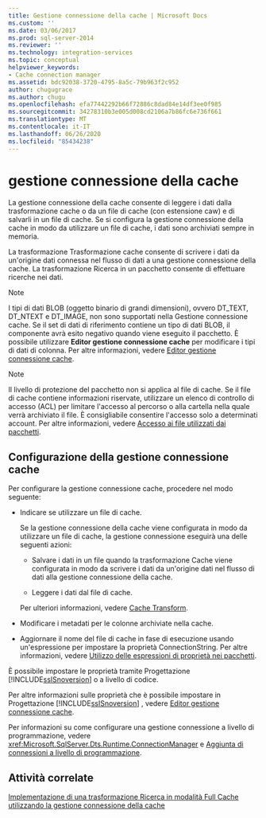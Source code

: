 ```yaml
---
title: Gestione connessione della cache | Microsoft Docs
ms.custom: ''
ms.date: 03/06/2017
ms.prod: sql-server-2014
ms.reviewer: ''
ms.technology: integration-services
ms.topic: conceptual
helpviewer_keywords:
- Cache connection manager
ms.assetid: bdc92038-3720-4795-8a5c-79b963f2c952
author: chugugrace
ms.author: chugu
ms.openlocfilehash: efa77442292b66f72886c8dad84e14df3ee0f985
ms.sourcegitcommit: 34278310b3e005d008cd2106a7b86fc6e736f661
ms.translationtype: MT
ms.contentlocale: it-IT
ms.lasthandoff: 06/26/2020
ms.locfileid: "85434238"
---
```

# <a name="cache-connection-manager"></a>gestione connessione della cache
  La gestione connessione della cache consente di leggere i dati dalla trasformazione cache o da un file di cache (con estensione caw) e di salvarli in un file di cache. Se si configura la gestione connessione della cache in modo da utilizzare un file di cache, i dati sono archiviati sempre in memoria.  
  
 La trasformazione Trasformazione cache consente di scrivere i dati da un'origine dati connessa nel flusso di dati a una gestione connessione della cache. La trasformazione Ricerca in un pacchetto consente di effettuare ricerche nei dati.  
  
> [!NOTE]  
>  I tipi di dati BLOB (oggetto binario di grandi dimensioni), ovvero DT_TEXT, DT_NTEXT e DT_IMAGE, non sono supportati nella Gestione connessione cache. Se il set di dati di riferimento contiene un tipo di dati BLOB, il componente avrà esito negativo quando viene eseguito il pacchetto. È possibile utilizzare **Editor gestione connessione cache** per modificare i tipi di dati di colonna. Per altre informazioni, vedere [Editor gestione connessione cache](../cache-connection-manager-editor.md).  
  
> [!NOTE]  
>  Il livello di protezione del pacchetto non si applica al file di cache. Se il file di cache contiene informazioni riservate, utilizzare un elenco di controllo di accesso (ACL) per limitare l'accesso al percorso o alla cartella nella quale verrà archiviato il file. È consigliabile consentire l'accesso solo a determinati account. Per altre informazioni, vedere [Accesso ai file utilizzati dai pacchetti](../access-to-files-used-by-packages.md).  
  
## <a name="configuration-of-the-cache-connection-manager"></a>Configurazione della gestione connessione cache  
 Per configurare la gestione connessione cache, procedere nel modo seguente:  
  
-   Indicare se utilizzare un file di cache.  
  
     Se la gestione connessione della cache viene configurata in modo da utilizzare un file di cache, la gestione connessione eseguirà una delle seguenti azioni:  
  
    -   Salvare i dati in un file quando la trasformazione Cache viene configurata in modo da scrivere i dati da un'origine dati nel flusso di dati alla gestione connessione della cache.  
  
    -   Leggere i dati dal file di cache.  
  
     Per ulteriori informazioni, vedere [Cache Transform](../data-flow/transformations/cache-transform.md).  
  
-   Modificare i metadati per le colonne archiviate nella cache.  
  
-   Aggiornare il nome del file di cache in fase di esecuzione usando un'espressione per impostare la proprietà ConnectionString. Per altre informazioni, vedere [Utilizzo delle espressioni di proprietà nei pacchetti](../expressions/use-property-expressions-in-packages.md).  
  
 È possibile impostare le proprietà tramite Progettazione [!INCLUDE[ssISnoversion](../../includes/ssisnoversion-md.md)] o a livello di codice.  
  
 Per altre informazioni sulle proprietà che è possibile impostare in Progettazione [!INCLUDE[ssISnoversion](../../includes/ssisnoversion-md.md)] , vedere [Editor gestione connessione cache](../cache-connection-manager-editor.md).  
  
 Per informazioni su come configurare una gestione connessione a livello di programmazione, vedere <xref:Microsoft.SqlServer.Dts.Runtime.ConnectionManager> e [Aggiunta di connessioni a livello di programmazione](../building-packages-programmatically/adding-connections-programmatically.md).  
  
## <a name="related-tasks"></a>Attività correlate  
 [Implementazione di una trasformazione Ricerca in modalità Full Cache utilizzando la gestione connessione della cache](lookup-transformation-full-cache-mode-ole-db-connection-manager.md)  
  
  
